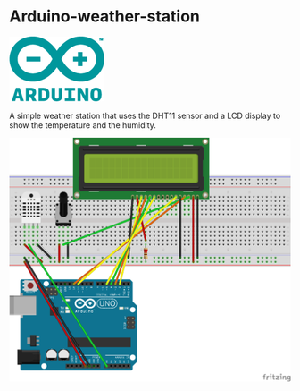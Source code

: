# Arduino-weather-station

![Alt text](/imgs/arduino_logo.png)

A simple weather station that uses the DHT11 sensor and a LCD display to show the temperature and the humidity.




![Alt text](/imgs/Arduino-weather-station_bb.png)
